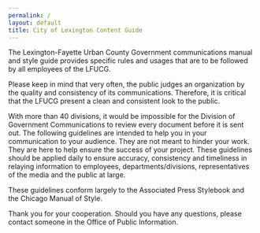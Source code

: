 ```yaml
---
permalink: /
layout: default
title: City of Lexington Content Guide
---
```


The Lexington-Fayette Urban County Government communications manual and style guide provides specific rules and usages that are to be followed by all employees of the LFUCG.

Please keep in mind that very often, the public judges an organization by the quality and consistency of its communications. Therefore, it is critical that the LFUCG present a clean and consistent look to the public.

With more than 40 divisions, it would be impossible for the Division of Government Communications to review every document before it is sent out. The following guidelines are intended to help you in your communication to your audience. They are not meant to hinder your work. They are here to help ensure the success of your project. These guidelines should be applied daily to ensure accuracy, consistency and timeliness in relaying information to employees, departments/divisions, representatives of the media and the public at large.

These guidelines conform largely to the Associated Press Stylebook and the Chicago Manual of Style.

Thank you for your cooperation. Should you have any questions, please contact someone in the Office of Public Information.
